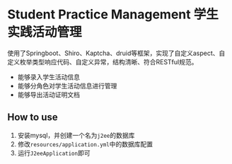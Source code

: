 # Student Practice Management 学生实践活动管理

使用了Springboot、Shiro、Kaptcha、druid等框架，实现了自定义aspect、自定义枚举类型响应代码、自定义异常，结构清晰、符合RESTful规范。

- 能够录入学生活动信息
- 能够分角色对学生活动信息进行管理
- 能够导出活动证明文档

## How to use
1. 安装mysql，并创建一个名为`j2ee`的数据库
2. 修改`resources/application.yml`中的数据库配置
3. 运行`J2eeApplication`即可
